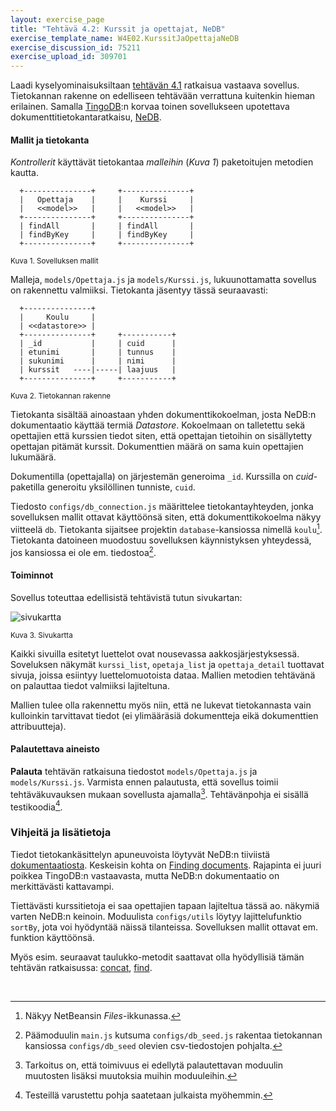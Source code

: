 ```yaml
---
layout: exercise_page
title: "Tehtävä 4.2: Kurssit ja opettajat, NeDB"
exercise_template_name: W4E02.KurssitJaOpettajaNeDB
exercise_discussion_id: 75211
exercise_upload_id: 309701
---
```


Laadi kyselyominaisuksiltaan [tehtävän 4.1](../tehtava41) ratkaisua vastaava sovellus. Tietokannan rakenne on edelliseen tehtävään verrattuna kuitenkin hieman erilainen. Samalla [TingoDB][tingo]:n korvaa toinen sovellukseen upotettava dokumenttitietokantaratkaisu, [NeDB][NeDB].
 
[tingo]: http://www.tingodb.com
[NeDB]: https://github.com/louischatriot/nedb/blob/master/README.md


#### Mallit ja tietokanta


*Kontrollerit* käyttävät tietokantaa *malleihin* (*Kuva 1*) paketoitujen metodien kautta. 
 
~~~
  +---------------+     +---------------+
  |   Opettaja    |     |    Kurssi     |
  |   <<model>>   |     |   <<model>>   |
  +---------------+     +---------------+
  | findAll       |     | findAll       |
  | findByKey     |     | findByKey     |
  +---------------+     +---------------+
~~~
<small>Kuva 1. Sovelluksen mallit</small>


Malleja, `models/Opettaja.js` ja `models/Kurssi.js`, lukuunottamatta sovellus on rakennettu valmiiksi. Tietokanta jäsentyy tässä seuraavasti:

~~~
  +---------------+    
  |     Koulu     |   
  | <<datastore>> | 
  +---------------+     +-----------+
  | _id           |     | cuid      |
  | etunimi       |     | tunnus    |
  | sukunimi      |     | nimi      |
  | kurssit   ----|-----| laajuus   |
  +---------------+     +-----------+
~~~
<small>Kuva 2. Tietokannan rakenne</small>

Tietokanta sisältää ainoastaan yhden dokumenttikokoelman, josta NeDB:n dokumentaatio käyttää termiä *Datastore*. Kokoelmaan on talletettu sekä opettajien että kurssien tiedot siten, että opettajan tietoihin on sisällytetty opettajan pitämät kurssit. Dokumenttien määrä on sama kuin opettajien lukumäärä.

Dokumentilla (opettajalla) on järjestemän generoima `_id`. Kurssilla on *cuid*-paketilla generoitu yksilöllinen tunniste, `cuid`. 


Tiedosto `configs/db_connection.js` määrittelee tietokantayhteyden, jonka sovelluksen mallit ottavat käyttöönsä siten, että dokumenttikokoelma näkyy viitteelä `db`. Tietokanta sijaitsee projektin `database`-kansiossa nimellä `koulu`[^1]. Tietokanta datoineen muodostuu sovelluksen käynnistyksen yhteydessä, jos kansiossa ei ole em. tiedostoa[^2].

[^1]: Näkyy NetBeansin *Files*-ikkunassa.
[^2]: Päämoduulin `main.js` kutsuma `configs/db_seed.js` rakentaa tietokannan kansiossa `configs/db_seed` olevien csv-tiedostojen pohjalta.

#### Toiminnot

Sovellus toteuttaa edellisistä tehtävistä tutun sivukartan:

![sivukartta](https://www.lucidchart.com/publicSegments/view/d84f9961-ce43-4b79-bac2-7405afa830ac/image.png)

<small>Kuva 3. Sivukartta</small>

Kaikki sivuilla esitetyt luettelot ovat nousevassa aakkosjärjestyksessä. Soveluksen näkymät `kurssi_list`, `opetaja_list` ja `opettaja_detail` tuottavat sivuja, joissa esiintyy luettelomuotoista dataa. Mallien metodien tehtävänä on palauttaa tiedot valmiiksi lajiteltuna. 

Mallien tulee olla rakennettu myös niin, että ne lukevat tietokannasta vain kulloinkin tarvittavat tiedot (ei ylimääräsiä dokumentteja eikä dokumenttien attribuutteja).


#### Palautettava aineisto

**Palauta** tehtävän ratkaisuna tiedostot `models/Opettaja.js` ja `models/Kurssi.js`. Varmista ennen palautusta, että sovellus toimii tehtäväkuvauksen mukaan sovellusta ajamalla[^3]. Tehtävänpohja ei sisällä testikoodia[^4].
 
[^3]: Tarkoitus on, että toimivuus ei edellytä palautettavan moduulin muutosten lisäksi muutoksia muihin moduuleihin. 
[^4]: Testeillä varustettu pohja saatetaan julkaista myöhemmin. 

### Vihjeitä ja lisätietoja

Tiedot tietokankäsittelyn apuneuvoista löytyvät NeDB:n tiiviistä [dokumentaatiosta][NeDB]. Keskeisin kohta on [Finding documents][Finding-documents]. Rajapinta ei juuri poikkea TingoDB:n vastaavasta, mutta NeDB:n dokumentaatio on merkittävästi kattavampi.

[Finding-documents]: https://github.com/louischatriot/nedb/blob/master/README.md#finding-documents

Tiettävästi kurssitietoja ei saa opettajien tapaan lajiteltua tässä ao. näkymiä varten NeDB:n keinoin. Moduulista `configs/utils` löytyy lajittelufunktio `sortBy`, jota voi hyödyntää näissä tilanteissa. Sovelluksen mallit ottavat em. funktion käyttöönsä.

Myös esim. seuraavat taulukko-metodit saattavat olla hyödyllisiä tämän tehtävän ratkaisussa: [concat][concat], [find][find].

[concat]: https://developer.mozilla.org/en-US/docs/Web/JavaScript/Reference/Global_Objects/Array/concat
[find]: https://developer.mozilla.org/en-US/docs/Web/JavaScript/Reference/Global_Objects/Array/find

<br/>


